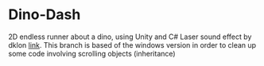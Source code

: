# Dino-Dash
 2D endless runner about a dino, using Unity and C#
 Laser sound effect by dklon [link](https://opengameart.org/content/laser-fire).
 This branch is based of the windows version in order to clean up some code involving scrolling objects (inheritance)
